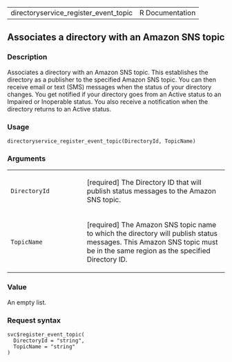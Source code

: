 <table style="width: 100%;">
<tbody>
<tr class="odd">
<td>directoryservice_register_event_topic</td>
<td style="text-align: right;">R Documentation</td>
</tr>
</tbody>
</table>

## Associates a directory with an Amazon SNS topic

### Description

Associates a directory with an Amazon SNS topic. This establishes the
directory as a publisher to the specified Amazon SNS topic. You can then
receive email or text (SMS) messages when the status of your directory
changes. You get notified if your directory goes from an Active status
to an Impaired or Inoperable status. You also receive a notification
when the directory returns to an Active status.

### Usage

    directoryservice_register_event_topic(DirectoryId, TopicName)

### Arguments

<table>
<colgroup>
<col style="width: 35%" />
<col style="width: 65%" />
</colgroup>
<tbody>
<tr class="odd">
<td><code
id="directoryservice_register_event_topic_:_DirectoryId">DirectoryId</code></td>
<td><p>[required] The Directory ID that will publish status messages to
the Amazon SNS topic.</p></td>
</tr>
<tr class="even">
<td><code
id="directoryservice_register_event_topic_:_TopicName">TopicName</code></td>
<td><p>[required] The Amazon SNS topic name to which the directory will
publish status messages. This Amazon SNS topic must be in the same
region as the specified Directory ID.</p></td>
</tr>
</tbody>
</table>

### Value

An empty list.

### Request syntax

    svc$register_event_topic(
      DirectoryId = "string",
      TopicName = "string"
    )
